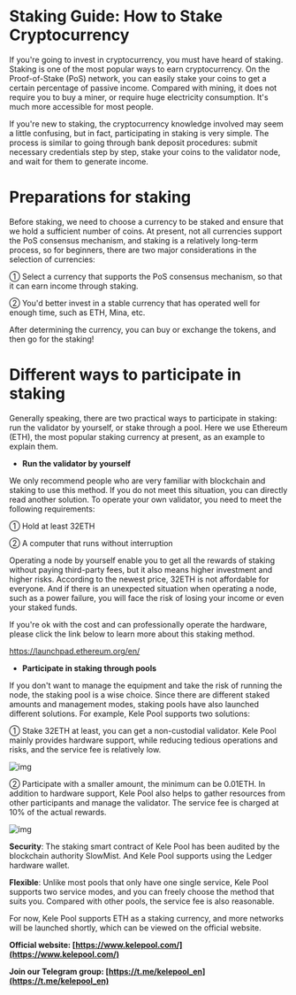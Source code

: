# Staking Guide: How to Stake Cryptocurrency

If you're going to invest in cryptocurrency, you must have heard of staking. Staking is one of the most popular ways to earn cryptocurrency. On the Proof-of-Stake (PoS) network, you can easily stake your coins to get a certain percentage of passive income. Compared with mining, it does not require you to buy a miner, or require huge electricity consumption. It's much more accessible for most people. 

If you're new to staking, the cryptocurrency knowledge involved may seem a little confusing, but in fact, participating in staking is very simple. The process is similar to going through bank deposit procedures: submit necessary credentials step by step, stake your coins to the validator node, and wait for them to generate income.

# Preparations for staking

Before staking, we need to choose a currency to be staked and ensure that we hold a sufficient number of coins. At present, not all currencies support the PoS consensus mechanism, and staking is a relatively long-term process, so for beginners, there are two major considerations in the selection of currencies:

① Select a currency that supports the PoS consensus mechanism, so that it can earn income through staking.

② You'd better invest in a stable currency that has operated well for enough time, such as ETH, Mina, etc.

After determining the currency, you can buy or exchange the tokens, and then go for the staking!

# Different ways to participate in staking

Generally speaking, there are two practical ways to participate in staking: run the validator by yourself, or stake through a pool. Here we use Ethereum (ETH), the most popular staking currency at present, as an example to explain them.

- **Run the validator by yourself**

We only recommend people who are very familiar with blockchain and staking to use this method. If you do not meet this situation, you can directly read another solution. To operate your own validator, you need to meet the following requirements:

① Hold at least 32ETH

② A computer that runs without interruption

Operating a node by yourself enable you to get all the rewards of staking without paying third-party fees, but it also means higher investment and higher risks. According to the newest price, 32ETH is not affordable for everyone.  And if there is an unexpected situation when operating a node, such as a power failure, you will face the risk of losing your income or even your staked funds. 

If you're ok with the cost and can professionally operate the hardware, please click the link below to learn more about this staking method.

https://launchpad.ethereum.org/en/

 

- **Participate in staking through pools**

If you don't want to manage the equipment and take the risk of running the node, the staking pool is a wise choice. Since there are different staked amounts and management modes, staking pools have also launched different solutions. For example, Kele Pool supports two solutions:

① Stake 32ETH at least, you can get a non-custodial validator. Kele Pool mainly provides hardware support, while reducing tedious operations and risks, and the service fee is relatively low.

 ![img](https://miro.medium.com/max/1400/1*JNZ1iik4jaOAiQKanetXdQ.png)

② Participate with a smaller amount, the minimum can be 0.01ETH. In addition to hardware support, Kele Pool also helps to gather resources from other participants and manage the validator. The service fee is charged at 10% of the actual rewards.

 ![img](https://miro.medium.com/max/1400/1*X8VgJQg2iHmGuXGoyXVybA.png)

**Security**: The staking smart contract of Kele Pool has been audited by the blockchain authority SlowMist. And Kele Pool supports using the Ledger hardware wallet.

**Flexible**: Unlike most pools that only have one single service, Kele Pool supports two service modes, and you can freely choose the method that suits you. Compared with other pools, the service fee is also reasonable.

 

For now, Kele Pool supports ETH as a staking currency, and more networks will be launched shortly, which can be viewed on the official website.

**Official website: [https://www.kelepool.com/](https://www.kelepool.com/)**

**Join our Telegram group: [https://t.me/kelepool_en](https://t.me/kelepool_en)**
